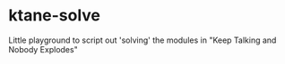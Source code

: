 # ktane-solve
Little playground to script out 'solving' the modules in "Keep Talking and Nobody Explodes"
